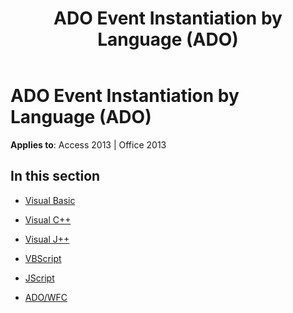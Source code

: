 ﻿---
title: ADO Event Instantiation by Language (ADO)
TOCTitle: ADO Event Instantiation by Language
ms:assetid: d21cc0bd-8450-4f8f-92f8-78ca9861f44a
ms:mtpsurl: https://msdn.microsoft.com/en-us/library/JJ250048(v=office.15)
ms:contentKeyID: 48547876
ms.date: 09/18/2015
mtps_version: v=office.15
---

# ADO Event Instantiation by Language (ADO)


**Applies to**: Access 2013 | Office 2013

## In this section

  - [Visual Basic](visual-basic.md)

  - [Visual C++](visual-c.md)

  - [Visual J++](visual-j.md)

  - [VBScript](vbscript.md)

  - [JScript](jscript.md)

  - [ADO/WFC](ado-wfc.md)

